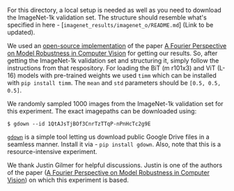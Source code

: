 For this directory, a local setup is needed as well as you need to download the ImageNet-1k validation set. The structure should resemble what's specified in here - [`imagenet_results/imagenet_o/README.md`] (Link to be updated).

We used an [open-source implementation](https://github.com/gatheluck/FourierHeatmap) of the paper [A Fourier Perspective on Model Robustness in Computer Vision](https://arxiv.org/abs/1906.08988) for getting our results. So, after getting the ImageNet-1k validation set and structuring it, simply follow the instructions from that respository. For loading the BiT (m r101x3) and ViT (L-16) models with pre-trained weights we used `timm` which can be installed with `pip install timm`. The `mean` and `std` parameters should be `[0.5, 0.5, 0.5]`.

We randomly sampled 1000 images from the ImageNet-1k validation set for this experiment. The exact imagepaths can be downloaded using:

```shell
$ gdown --id 1QtAJsTjBOf3CnrTzTTqP-nPnHcTc2g9E
```

[`gdown`](https://pypi.org/project/gdown/) is a simple tool letting us download public Google Drive files in a seamless manner. Install it via - `pip install gdown`. Also, note that this is a resource-intensive experiment.

We thank Justin Gilmer for helpful discussions. Justin is one of the authors of the paper ([A Fourier Perspective on Model Robustness in Computer Vision](https://arxiv.org/abs/1906.08988)) on which this experiment is based. 